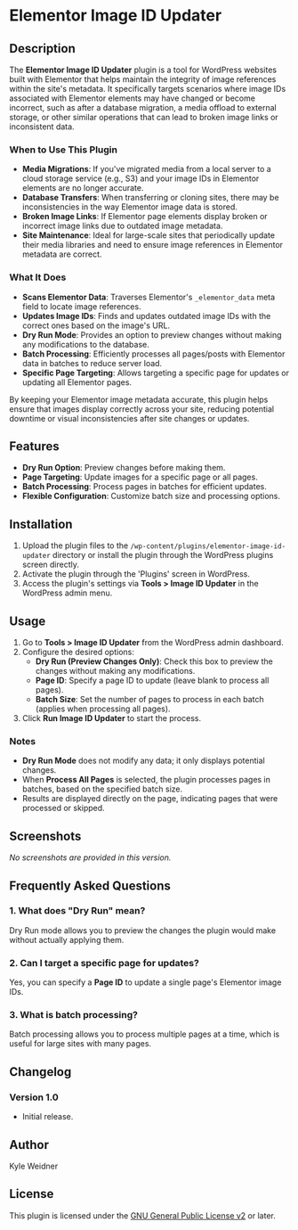 # Elementor Image ID Updater

## Description

The **Elementor Image ID Updater** plugin is a tool for WordPress websites built with Elementor that helps maintain the integrity of image references within the site's metadata. It specifically targets scenarios where image IDs associated with Elementor elements may have changed or become incorrect, such as after a database migration, a media offload to external storage, or other similar operations that can lead to broken image links or inconsistent data.

### When to Use This Plugin

- **Media Migrations**: If you've migrated media from a local server to a cloud storage service (e.g., S3) and your image IDs in Elementor elements are no longer accurate.
- **Database Transfers**: When transferring or cloning sites, there may be inconsistencies in the way Elementor image data is stored.
- **Broken Image Links**: If Elementor page elements display broken or incorrect image links due to outdated image metadata.
- **Site Maintenance**: Ideal for large-scale sites that periodically update their media libraries and need to ensure image references in Elementor metadata are correct.

### What It Does

- **Scans Elementor Data**: Traverses Elementor's `_elementor_data` meta field to locate image references.
- **Updates Image IDs**: Finds and updates outdated image IDs with the correct ones based on the image's URL.
- **Dry Run Mode**: Provides an option to preview changes without making any modifications to the database.
- **Batch Processing**: Efficiently processes all pages/posts with Elementor data in batches to reduce server load.
- **Specific Page Targeting**: Allows targeting a specific page for updates or updating all Elementor pages.

By keeping your Elementor image metadata accurate, this plugin helps ensure that images display correctly across your site, reducing potential downtime or visual inconsistencies after site changes or updates.
## Features

- **Dry Run Option**: Preview changes before making them.
- **Page Targeting**: Update images for a specific page or all pages.
- **Batch Processing**: Process pages in batches for efficient updates.
- **Flexible Configuration**: Customize batch size and processing options.

## Installation

1. Upload the plugin files to the `/wp-content/plugins/elementor-image-id-updater` directory or install the plugin through the WordPress plugins screen directly.
2. Activate the plugin through the 'Plugins' screen in WordPress.
3. Access the plugin's settings via **Tools > Image ID Updater** in the WordPress admin menu.

## Usage

1. Go to **Tools > Image ID Updater** from the WordPress admin dashboard.
2. Configure the desired options:
    - **Dry Run (Preview Changes Only)**: Check this box to preview the changes without making any modifications.
    - **Page ID**: Specify a page ID to update (leave blank to process all pages).
    - **Batch Size**: Set the number of pages to process in each batch (applies when processing all pages).
3. Click **Run Image ID Updater** to start the process.

### Notes
- **Dry Run Mode** does not modify any data; it only displays potential changes.
- When **Process All Pages** is selected, the plugin processes pages in batches, based on the specified batch size.
- Results are displayed directly on the page, indicating pages that were processed or skipped.

## Screenshots

*No screenshots are provided in this version.*

## Frequently Asked Questions

### 1. What does "Dry Run" mean?
Dry Run mode allows you to preview the changes the plugin would make without actually applying them.

### 2. Can I target a specific page for updates?
Yes, you can specify a **Page ID** to update a single page's Elementor image IDs.

### 3. What is batch processing?
Batch processing allows you to process multiple pages at a time, which is useful for large sites with many pages.

## Changelog

### Version 1.0
- Initial release.

## Author

Kyle Weidner

## License

This plugin is licensed under the [GNU General Public License v2](https://www.gnu.org/licenses/old-licenses/gpl-2.0.html) or later.

